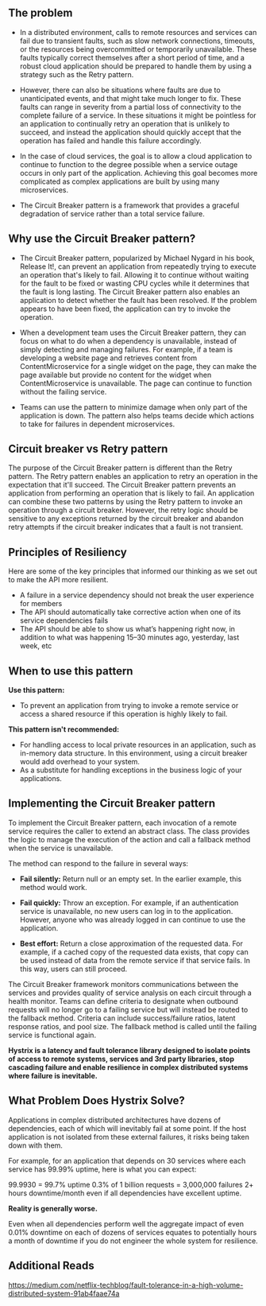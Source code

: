 ## The problem
* In a distributed environment, calls to remote resources and services can fail due to transient faults, such as slow network connections, timeouts, or the resources being overcommitted or temporarily unavailable. These faults typically correct themselves after a short period of time, and a robust cloud application should be prepared to handle them by using a strategy such as the Retry pattern.
* However, there can also be situations where faults are due to unanticipated events, and that might take much longer to fix. These faults can range in severity from a partial loss of connectivity to the complete failure of a service. In these situations it might be pointless for an application to continually retry an operation that is unlikely to succeed, and instead the application should quickly accept that the operation has failed and handle this failure accordingly.
* In the case of cloud services, the goal is to allow a cloud application to continue to function to the degree possible when a service outage occurs in only part of the application. Achieving this goal becomes more complicated as complex applications are built by using many microservices.

* The Circuit Breaker pattern is a framework that provides a graceful degradation of service rather than a total service failure.

## Why use the Circuit Breaker pattern?
* The Circuit Breaker pattern, popularized by Michael Nygard in his book, Release It!, can prevent an application from repeatedly trying to execute an operation that's likely to fail. Allowing it to continue without waiting for the fault to be fixed or wasting CPU cycles while it determines that the fault is long lasting. The Circuit Breaker pattern also enables an application to detect whether the fault has been resolved. If the problem appears to have been fixed, the application can try to invoke the operation.

* When a development team uses the Circuit Breaker pattern, they can focus on what to do when a dependency is unavailable, instead of simply detecting and managing failures. For example, if a team is developing a website page and retrieves content from ContentMicroservice for a single widget on the page, they can make the page available but provide no content for the widget when ContentMicroservice is unavailable. The page can continue to function without the failing service.

* Teams can use the pattern to minimize damage when only part of the application is down. The pattern also helps teams decide which actions to take for failures in dependent microservices.

## Circuit breaker vs Retry pattern

The purpose of the Circuit Breaker pattern is different than the Retry pattern. The Retry pattern enables an application to retry an operation in the expectation that it'll succeed. The Circuit Breaker pattern prevents an application from performing an operation that is likely to fail. An application can combine these two patterns by using the Retry pattern to invoke an operation through a circuit breaker. However, the retry logic should be sensitive to any exceptions returned by the circuit breaker and abandon retry attempts if the circuit breaker indicates that a fault is not transient.

## Principles of Resiliency
Here are some of the key principles that informed our thinking as we set out to make the API more resilient.

* A failure in a service dependency should not break the user experience for members
* The API should automatically take corrective action when one of its service dependencies fails
* The API should be able to show us what’s happening right now, in addition to what was happening 15–30 minutes ago, yesterday, last week, etc

## When to use this pattern

**Use this pattern:**
* To prevent an application from trying to invoke a remote service or access a shared resource if this operation is highly likely to fail.

**This pattern isn't recommended:**

* For handling access to local private resources in an application, such as in-memory data structure. In this environment, using a circuit breaker would add overhead to your system.
* As a substitute for handling exceptions in the business logic of your applications.

## Implementing the Circuit Breaker pattern
To implement the Circuit Breaker pattern, each invocation of a remote service requires the caller to extend an abstract class. The class provides the logic to manage the execution of the action and call a fallback method when the service is unavailable.

The method can respond to the failure in several ways:

* **Fail silently:** Return null or an empty set. In the earlier example, this method would work.

* **Fail quickly:** Throw an exception. For example, if an authentication service is unavailable, no new users can log in to the application. However, anyone who was already logged in can continue to use the application.

* **Best effort:** Return a close approximation of the requested data. For example, if a cached copy of the requested data exists, that copy can be used instead of data from the remote service if that service fails. In this way, users can still proceed.

The Circuit Breaker framework monitors communications between the services and provides quality of service analysis on each circuit through a health monitor. Teams can define criteria to designate when outbound requests will no longer go to a failing service but will instead be routed to the fallback method. Criteria can include success/failure ratios, latent response ratios, and pool size. The fallback method is called until the failing service is functional again.

**Hystrix is a latency and fault tolerance library designed to isolate points of access to remote systems, services and 3rd party libraries, stop cascading failure and enable resilience in complex distributed systems where failure is inevitable.**

## What Problem Does Hystrix Solve?
Applications in complex distributed architectures have dozens of dependencies, each of which will inevitably fail at some point. If the host application is not isolated from these external failures, it risks being taken down with them.

For example, for an application that depends on 30 services where each service has 99.99% uptime, here is what you can expect:

99.9930 = 99.7% uptime
0.3% of 1 billion requests = 3,000,000 failures
2+ hours downtime/month even if all dependencies have excellent uptime.

**Reality is generally worse.**

Even when all dependencies perform well the aggregate impact of even 0.01% downtime on each of dozens of services equates to potentially hours a month of downtime if you do not engineer the whole system for resilience.

## Additional Reads
https://medium.com/netflix-techblog/fault-tolerance-in-a-high-volume-distributed-system-91ab4faae74a
